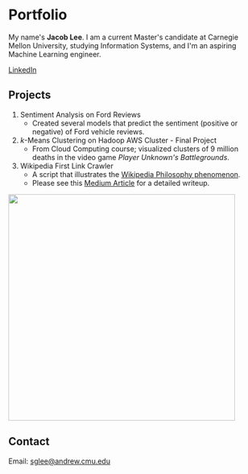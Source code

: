 # Portfolio

My name's **Jacob Lee**. I am a current Master's candidate at Carnegie Mellon University, studying Information Systems, and I'm an aspiring Machine Learning engineer. 

[LinkedIn](https://www.linkedin.com/in/jacob-lee-402644b4/)

## Projects

1. Sentiment Analysis on Ford Reviews
   - Created several models that predict the sentiment (positive or negative) of Ford vehicle reviews. 
2. *k*-Means Clustering on Hadoop AWS Cluster - Final Project
   - From Cloud Computing course; visualized clusters of 9 million deaths in the video game *Player Unknown's Battlegrounds*.
3. Wikipedia First Link Crawler
   - A script that illustrates the [Wikipedia Philosophy phenomenon](https://en.wikipedia.org/wiki/Wikipedia:Getting_to_Philosophy).
   - Please see this [Medium Article](https://medium.com/@jacoblee628/all-roads-lead-to-philosophy-on-wikipedia-35d647b232b2) for a detailed writeup.
   
<img src="https://miro.medium.com/max/1024/1*CQLyujxlazvtekDXEPqyBA.png" align="center" height="450">
   
## Contact
Email: sglee@andrew.cmu.edu

